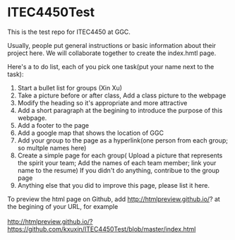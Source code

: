 # ITEC4450Test
This is the test repo for ITEC4450 at GGC.

Usually, people put general instructions or basic information about their project here.
We will collaborate together to create the index.hmtl page.

Here's a to do list, each of you pick one task(put your name next to the task): </br>
1. Start a bullet list for groups (Xin Xu) <br>
2. Take a picture before or after class, Add a class picture to the webpage </br>
3. Modify the heading so it's appropriate and more attractive </br>
4. Add a short paragraph at the begining to introduce the purpose of this webpage.</br>
5. Add a footer to the page</br>
6. Add a google map that shows the location of GGC</br>
5. Add your group to the page as a hyperlink(one person from each group; so multple names here)</br>
6. Create a simple page for each group( Upload a picture that represents the spirit your team; Add the names of each team member; link your name to the resume) If you didn't do anything, contribue to the group page </br>
7. Anything else that you did to improve this page, please list it here.   </br>

To preview the html page on Github, add  http://htmlpreview.github.io/?  at the begining of your URL, for example </br>
</br>
http://htmlpreview.github.io/?https://github.com/kxuxin/ITEC4450Test/blob/master/index.html



